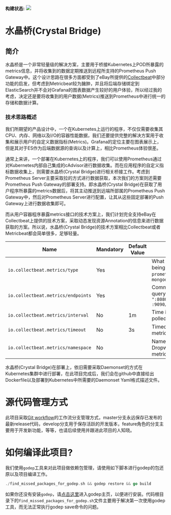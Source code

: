 **构建状态:** ![](https://travis-ci.org/g0194776/crystal-bridge.svg?branch=feature%2Ffirst_edition)


# 水晶桥(Crystal Bridge)

## 简介
水晶桥是一个非常轻量级的解决方案，主要用于桥接Kubernetes上POD所暴露的metrics信息，并将收集到的数据定期推送到远程所支持的Prometheus Push Gateway中。这个设计思路在很多方面都受到了eBay所提供的[Collectbeat](https://github.com/eBay/collectbeat)中部分功能的启发，但考虑到Metricbeat较为臃肿，并且将后端存储绑定到ElasticSearch并不会对Grafana的图表数据产生较好的用户体验，所以经过我的考虑，决定还是要将收集到的用户数据(Metrics)推送到Prometheus中进行统一的存储和数据计算。

### 技术思路概述
我们所期望的产品设计中，一个在Kubernetes上运行的程序，不仅仅需要收集其CPU、内存、网络以及I/O的容器性能数据，我们还要提供完整的解决方案用于收集和展示用户的自定义数据指标(Metrics)。Grafana的定位主要在图表展示上，但是其对于ES作为后端数据源的查询以及计算上，相比Prometheus体验很差。

通常上来讲，一个部署在Kubernetes上的程序，我们可以使用Prometheus通过对Kubernetes内部自己集成的cAdvisor进行数据收集。而在应用程序的自定义指标数据收集上，则需要水晶桥(Crystal Bridge)进行相关桥接工作。考虑到Prometheus Server主要采取拉的方式进行数据获取，本次我们的方案则还需要Prometheus Push Gateway的部署支持。即水晶桥(Crystal Bridge)在获取了用户程序所暴露的metrics数据后，将其主动推送到远端所部属的Prometheus Push Gateway中，然后对Prometheus Server进行配置，让其从这些固定部署的Push Gateway上进行数据收集即可。

而从用户容器程序暴露metrics接口的技术方案上，我们计划完全支持eBay在Collectbeat上提供的技术方案，采取动态发现资源Annotation的信息来进行数据获取的方案。所以说，水晶桥(Crystal Bridge)的技术方案相比Collectbeat或者Metricbeat都会简单很多，足够轻量。


  Name | Mandatory | Default Value | Description
  --- | --- | --- | ---
  `io.collectbeat.metrics/type` | Yes|  | What the format of the metrics being exposed is. Ex: `prometheus`, `dropwizard`, `mongodb`
  `io.collectbeat.metrics/endpoints` | Yes | | Comma separated locations to query the metrics from. Ex: `":8080/metrics, :9090/metrics"`
  `io.collectbeat.metrics/interval` | No | 1m | Time interval for metrics to be polled. Ex: `10m`, `1m`, `10s`
  `io.collectbeat.metrics/timeout` | No | 3s | Timeout duration for polling metrics. Ex: `10s`, `1m`
`io.collectbeat.metrics/namespace` | No | | Namespace to be provided for Dropwizard/Prometheus/HTTP metricsets.


水晶桥(Crystal Bridge)在部署上，依旧需要采取Daemonset的方式在Kubernetes集群中进行部署，在此项目完成后，我们会在github中直接给出Dockerfile以及部署到Kubernetes中所需要的Daemonset Yaml格式描述文件。

# 源代码管理方式
此项目采取[Git workflow](https://www.atlassian.com/git/tutorials/comparing-workflows/gitflow-workflow)的工作流分支管理方式，master分支永远保存已发布的最新release代码，develop分支用于保存活跃的开发版本，feature角色的分支主要用于开发新功能，等等，也请后续使用并跟进此项目的人知晓。

# 如何编译此项目?
我们使用`godep`工具来对此项目做依赖包管理，请使用如下脚本进行godep的包还原以及项目编译工作。

```go
./find_missed_packages_for_godep.sh && godep restore && go build

```

如果你还没有安装`godep`，请[点击这里](https://github.com/tools/godep)进入godep主页，以便进行安装。代码根目录下的`find_missed_packages_for_godep.sh`文件主要用于解决第一次使用godep工具，而无法正常执行godep save命令的问题。
